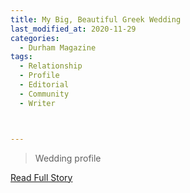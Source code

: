 ```yaml
---
title: My Big, Beautiful Greek Wedding
last_modified_at: 2020-11-29
categories:
  - Durham Magazine
tags:
  - Relationship
  - Profile
  - Editorial 
  - Community
  - Writer



---
```


> Wedding profile

<a href="https://issuu.com/shannonmedia/docs/dm_dec_jan_issuu/114" target="_blank">Read Full Story</a>
